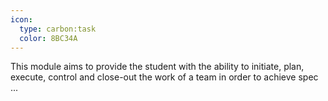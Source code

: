 ```yaml
---
icon:
  type: carbon:task
  color: 8BC34A
---
```


This module aims to provide the student with the ability to initiate, plan, execute, control and close-out the work of a team in order to achieve spec ... 
